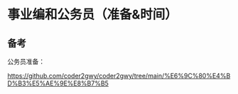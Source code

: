 # **事业编和公务员（准备&时间）**



## **备考**

公务员准备：

https://github.com/coder2gwy/coder2gwy/tree/main/%E6%9C%80%E4%BD%B3%E5%AE%9E%E8%B7%B5
